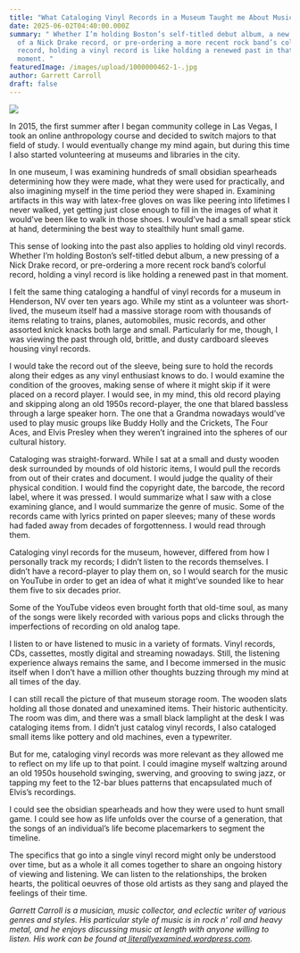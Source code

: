 ```yaml
---
title: "What Cataloging Vinyl Records in a Museum Taught me About Music "
date: 2025-06-02T04:40:00.000Z
summary: " Whether I’m holding Boston’s self-titled debut album, a new pressing
  of a Nick Drake record, or pre-ordering a more recent rock band’s colorful
  record, holding a vinyl record is like holding a renewed past in that
  moment. "
featuredImage: /images/upload/1000000462-1-.jpg
author: Garrett Carroll
draft: false
---
```

![](/images/upload/1000000462-1-.jpg)

In 2015, the first summer after I began community college in Las Vegas, I took an online anthropology course and decided to switch majors to that field of study. I would eventually change my mind again, but during this time I also started volunteering at museums and libraries in the city. 

In one museum, I was examining hundreds of small obsidian spearheads determining how they were made, what they were used for practically, and also imagining myself in the time period they were shaped in. Examining artifacts in this way with latex-free gloves on was like peering into lifetimes I never walked, yet getting just close enough to fill in the images of what it would’ve been like to walk in those shoes. I would’ve had a small spear stick at hand, determining the best way to stealthily hunt small game. 

This sense of looking into the past also applies to holding old vinyl records. Whether I’m holding Boston’s self-titled debut album, a new pressing of a Nick Drake record, or pre-ordering a more recent rock band’s colorful record, holding a vinyl record is like holding a renewed past in that moment. 

I felt the same thing cataloging a handful of vinyl records for a museum in Henderson, NV over ten years ago. While my stint as a volunteer was short-lived, the museum itself had a massive storage room with thousands of items relating to trains, planes, automobiles, music records, and other assorted knick knacks both large and small. Particularly for me, though, I was viewing the past through old, brittle, and dusty cardboard sleeves housing vinyl records. 

I would take the record out of the sleeve, being sure to hold the records along their edges as any vinyl enthusiast knows to do. I would examine the condition of the grooves, making sense of where it might skip if it were placed on a record player. I would see, in my mind, this old record playing and skipping along an old 1950s record-player, the one that blared bassless through a large speaker horn. The one that a Grandma nowadays would’ve used to play music groups like Buddy Holly and the Crickets, The Four Aces, and Elvis Presley when they weren’t ingrained into the spheres of our cultural history.

Cataloging was straight-forward. While I sat at a small and dusty wooden desk surrounded by mounds of old historic items, I would pull the records from out of their crates and document. I would judge the quality of their physical condition. I would find the copyright date, the barcode, the record label, where it was pressed. I would summarize what I saw with a close examining glance, and I would summarize the genre of music. Some of the records came with lyrics printed on paper sleeves; many of these words had faded away from decades of forgottenness. I would read through them. 

Cataloging vinyl records for the museum, however, differed from how I personally track my records; I didn’t listen to the records themselves. I didn’t have a record-player to play them on, so I would search for the music on YouTube in order to get an idea of what it might’ve sounded like to hear them five to six decades prior. 

Some of the YouTube videos even brought forth that old-time soul, as many of the songs were likely recorded with various pops and clicks through the imperfections of recording on old analog tape. 

I listen to or have listened to music in a variety of formats. Vinyl records, CDs, cassettes, mostly digital and streaming nowadays. Still, the listening experience always remains the same, and I become immersed in the music itself when I don’t have a million other thoughts buzzing through my mind at all times of the day. 

I can still recall the picture of that museum storage room. The wooden slats holding all those donated and unexamined items. Their historic authenticity. The room was dim, and there was a small black lamplight at the desk I was cataloging items from. I didn’t just catalog vinyl records, I also cataloged small items like pottery and old machines, even a typewriter. 

But for me, cataloging vinyl records was more relevant as they allowed me to reflect on my life up to that point. I could imagine myself waltzing around an old 1950s household swinging, swerving, and grooving to swing jazz, or tapping my feet to the 12-bar blues patterns that encapsulated much of Elvis’s recordings. 

I could see the obsidian spearheads and how they were used to hunt small game. I could see how as life unfolds over the course of a generation, that the songs of an individual’s life become placemarkers to segment the timeline. 

The specifics that go into a single vinyl record might only be understood over time, but as a whole it all comes together to share an ongoing history of viewing and listening. We can listen to the relationships, the broken hearts, the political oeuvres of those old artists as they sang and played the feelings of their time.

*Garrett Carroll is a musician, music collector, and eclectic writer of various genres and styles. His particular style of music is in rock n' roll and heavy metal, and he enjoys discussing music at length with anyone willing to listen. His work can be found at[ literallyexamined.wordpress.com](http://literallyexamined.wordpress.com).*
